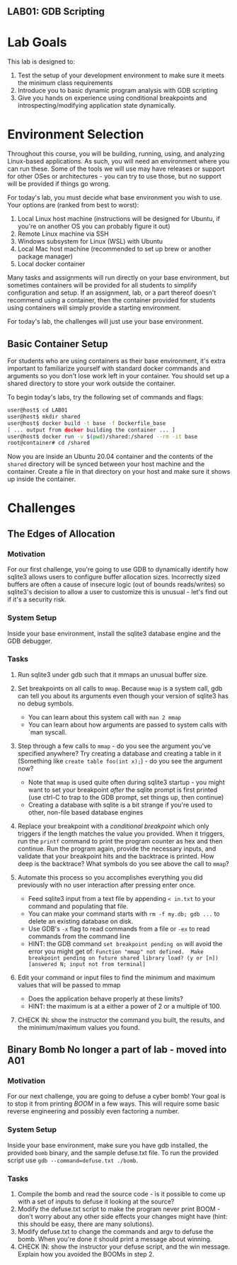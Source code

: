LAB01: GDB Scripting
----

# Lab Goals
This lab is designed to:
1) Test the setup of your development environment to make sure it meets the minimum class requirements
2) Introduce you to basic dynamic program analysis with GDB scripting
2) Give you hands on experience using conditional breakpoints and introspecting/modifying application state dynamically.

# Environment Selection
Throughout this course, you will be building, running, using, and analyzing Linux-based applications.
As such, you will need an environment where you can run these.
Some of the tools we will use may have releases or support for other OSes or architectures - you can try to use those, but no support will be provided if things go wrong.

For today's lab, you must decide what base environment you wish to use. Your options are (ranked from best to worst):
1) Local Linux host machine (instructions will be designed for Ubuntu, if you're on another OS you can probably figure it out)
2) Remote Linux machine via SSH
3) Windows subsystem for Linux (WSL) with Ubuntu
4) Local Mac host machine (recommended to set up brew or another package manager)
5) Local docker container

Many tasks and assignments will run directly on your base environment, but sometimes containers will be provided
for all students to simplify configuration and setup. If an assignment, lab, or a part thereof doesn't recommend using
a container, then the container provided for students using containers will simply provide a starting environment.

For today's lab, the challenges will just use your base environment.

## Basic Container Setup
For students who are using containers as their base environment, it's extra important to familiarize yourself with standard docker commands and arguments so you don't lose work left in your container. You should set up a shared directory to store your work outside the container.

To begin today's labs, try the following set of commands and flags:
```sh
user@host$ cd LAB01
user@host$ mkdir shared
user@host$ docker build -t base -f Dockerfile_base
[ ... output from docker building the container ... ]
user@host$ docker run -v $(pwd)/shared:/shared --rm -it base
root@container# cd /shared
```

Now you are inside an Ubuntu 20.04 container and the contents of the `shared` directory will be synced between your host machine and the container. Create a file in that directory on your host and make sure it shows up inside the container.

# Challenges
## The Edges of Allocation
### Motivation
For our first challenge, you're going to use GDB to dynamically identify how sqlite3 allows users to configure buffer allocation sizes. Incorrectly sized buffers are often a cause of insecure logic (out of bounds reads/writes) so sqlite3's decision to allow a user to customize this is unusual - let's find out if it's a security risk.

### System Setup
Inside your base environment, install the sqlite3 database engine and the GDB debugger.

### Tasks
1) Run sqlite3 under gdb such that it mmaps an unusual buffer size.

2) Set breakpoints on all calls to `mmap`. Because `mmap` is a system call, gdb can tell you about its arguments even though your version of sqlite3 has no debug symbols.
    * You can learn about this system call with `man 2 mmap`
    * You can learn about how arguments are passed to system calls with `man syscall. 

3) Step through a few calls to `mmap` - do you see the argument you've specified anywhere? Try creating a database and creating a table in it (Something like `create table foo(int x);`) - do you see the argument now?
    * Note that `mmap` is used quite often during sqlite3 startup - you might want to set your breakpoint _after_ the sqlite prompt is first printed (use ctrl-C to trap to the GDB prompt, set things up, then continue)
    * Creating a database with sqlite is a bit strange if you're used to other, non-file based database engines

4) Replace your breakpoint with a *conditional breakpoint* which only triggers if the length matches the value you provided. When it triggers, run the `printf` command to print the program counter as hex and then continue. Run the program again, provide the necessary inputs, and validate that your breakpoint hits and the backtrace is printed. How deep is the backtrace? What symbols do you see above the call to `mmap`?

5) Automate this process so you accomplishes everything you did previously with no user interaction after pressing enter once.
    * Feed sqlite3 input from a text file by appending `< in.txt` to your command and populating that file.
    * You can make your command starts with `rm -f my.db; gdb ...` to delete an existing database on disk.
    * Use GDB's `-x` flag to read commands from a file or `-ex` to read commands from the command line
    * HINT: the GDB command `set breakpoint pending on` will avoid the error you might get of: `Function "mmap" not defined.  Make breakpoint pending on future shared library load? (y or [n]) [answered N; input not from terminal]`

6) Edit your command or input files to find the minimum and maximum values that will be passed to mmap
    * Does the application behave properly at these limits?
    * HINT: the maximum is at a either a power of 2 or a multiple of 100.

7) CHECK IN: show the instructor the command you built, the results, and the minimum/maximum values you found.


## Binary Bomb No longer a part of lab -  moved into A01
### Motivation
For our next challenge, you are going to defuse a cyber bomb! Your goal is to stop it from printing *BOOM* in a few ways. This will require some basic reverse engineering and possibly even factoring a number.

### System Setup
Inside your base environment, make sure you have gdb installed, the provided `bomb` binary, and the sample defuse.txt file. To run the provided script use `gdb --command=defuse.txt ./bomb`.

### Tasks
1) Compile the bomb and read the source code - is it possible to come up with a set of inputs to defuse it looking at the source?
2) Modify the defuse.txt script to make the program never print BOOM - don't worry about any other side effects your changes might have (hint: this should be easy, there are many solutions).
3) Modify defuse.txt to change the commands and argv to defuse the bomb. When you're done it should print a message about winning.
4) CHECK IN: show the instructor your defuse script, and the win message. Explain how you avoided the BOOMs in step 2.
